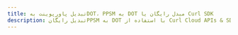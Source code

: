 ---title: تبدیل پاورپوینت بهDOT، PPSM به DOT مبدل رایگان یا Curl SDKdescription: تبدیل رایگانPPSM به DOT با استفاده از Curl Cloud APIs & SDK. همچنین اسناد Microsoft PowerPoint را در Cloud ایجاد، ویرایش و رندر کنید.---